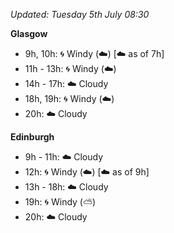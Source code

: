 *Updated: Tuesday 5th July 08:30*

**Glasgow**

* 9h, 10h: :cyclone: Windy (:cloud:) [:cloud: as of 7h]
* 11h - 13h: :cyclone: Windy (:cloud:)
* 14h - 17h: :cloud: Cloudy
* 18h, 19h: :cyclone: Windy (:cloud:)
* 20h: :cloud: Cloudy

**Edinburgh**

* 9h - 11h: :cloud: Cloudy
* 12h: :cyclone: Windy (:cloud:) [:cloud: as of 9h]
* 13h - 18h: :cloud: Cloudy
* 19h: :cyclone: Windy (:partly_sunny:)
* 20h: :cloud: Cloudy
